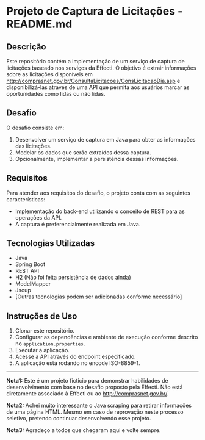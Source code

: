 # Projeto de Captura de Licitações - README.md

## Descrição

Este repositório contém a implementação de um serviço de captura de licitações baseado nos serviços da Effecti. O objetivo é extrair informações sobre as licitações disponíveis em http://comprasnet.gov.br/ConsultaLicitacoes/ConsLicitacaoDia.asp e disponibilizá-las através de uma API que permita aos usuários marcar as oportunidades como lidas ou não lidas.

## Desafio

O desafio consiste em:

1. Desenvolver um serviço de captura em Java para obter as informações das licitações.
2. Modelar os dados que serão extraídos dessa captura.
3. Opcionalmente, implementar a persistência dessas informações.

## Requisitos

Para atender aos requisitos do desafio, o projeto conta com as seguintes características:

- Implementação do back-end utilizando o conceito de REST para as operações da API.
- A captura é preferencialmente realizada em Java.


## Tecnologias Utilizadas

- Java
- Spring Boot
- REST API
- H2 (Não foi feita persistência de dados ainda)
- ModelMapper
- Jsoup
- [Outras tecnologias podem ser adicionadas conforme necessário]

## Instruções de Uso

1. Clonar este repositório.
2. Configurar as dependências e ambiente de execução conforme descrito no `application.properties`.
3. Executar a aplicação.
4. Acesse a API através do endpoint especificado.
5. A aplicação está rodando no encode ISO-8859-1. 

---

**Nota1:** Este é um projeto fictício para demonstrar habilidades de desenvolvimento com base no desafio proposto pela Effecti. Não está diretamente associado à Effecti ou ao http://comprasnet.gov.br/.

**Nota2:** Achei muito interessante o Java scraping para retirar informações de uma página HTML. Mesmo em caso de reprovação neste processo seletivo, pretendo continuar desenvolvendo esse projeto.

**Nota3:** Agradeço a todos que chegaram aqui e volte sempre.



